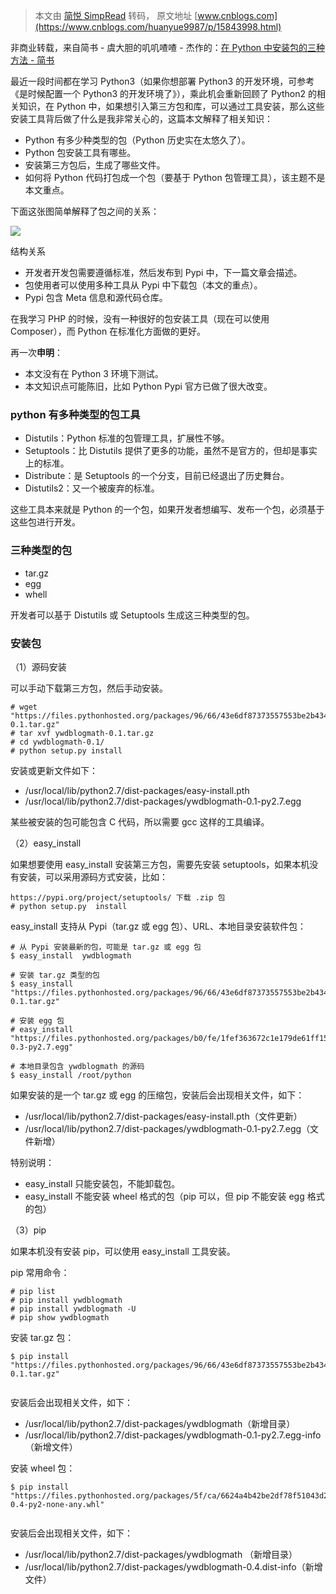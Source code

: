 > 本文由 [简悦 SimpRead](http://ksria.com/simpread/) 转码， 原文地址 [www.cnblogs.com](https://www.cnblogs.com/huanyue9987/p/15843998.html)

非商业转载，来自简书 - 虞大胆的叽叽喳喳 - 杰作的：[在 Python 中安装包的三种方法 - 简书](https://www.jianshu.com/p/c6055e8873ee "在Python中安装包的三种方法 - 简书")

最近一段时间都在学习 Python3（如果你想部署 Python3 的开发环境，可参考《是时候配置一个 Python3 的开发环境了》），乘此机会重新回顾了 Python2 的相关知识，在 Python 中，如果想引入第三方包和库，可以通过工具安装，那么这些安装工具背后做了什么是我非常关心的，这篇本文解释了相关知识：

*   Python 有多少种类型的包（Python 历史实在太悠久了）。
*   Python 包安装工具有哪些。
*   安装第三方包后，生成了哪些文件。
*   如何将 Python 代码打包成一个包（要基于 Python 包管理工具），该主题不是本文重点。

下面这张图简单解释了包之间的关系：

![](https://img-blog.csdnimg.cn/ee717034c44140889ed477bdf383a733.png?x-oss-process=image/watermark,type_d3F5LXplbmhlaQ,shadow_50,text_Q1NETiBA5qCR5LiL5rC05pyI,size_18,color_FFFFFF,t_70,g_se,x_16)

结构关系

*   开发者开发包需要遵循标准，然后发布到 Pypi 中，下一篇文章会描述。
*   包使用者可以使用多种工具从 Pypi 中下载包（本文的重点）。
*   Pypi 包含 Meta 信息和源代码仓库。

在我学习 PHP 的时候，没有一种很好的包安装工具（现在可以使用 Composer），而 Python 在标准化方面做的更好。

再一次**申明**：

*   本文没有在 Python 3 环境下测试。
*   本文知识点可能陈旧，比如 Python Pypi 官方已做了很大改变。

### python 有多种类型的包工具

*   Distutils：Python 标准的包管理工具，扩展性不够。
*   Setuptools：比 Distutils 提供了更多的功能，虽然不是官方的，但却是事实上的标准。
*   Distribute：是 Setuptools 的一个分支，目前已经退出了历史舞台。
*   Distutils2：又一个被废弃的标准。

这些工具本来就是 Python 的一个包，如果开发者想编写、发布一个包，必须基于这些包进行开发。

### 三种类型的包

*   tar.gz
*   egg
*   whell

开发者可以基于 Distutils 或 Setuptools 生成这三种类型的包。

### 安装包

（1）源码安装

可以手动下载第三方包，然后手动安装。

```
# wget "https://files.pythonhosted.org/packages/96/66/43e6df87373557553be2b4343db27d008c6dcefa110ccff38cba1459ca07/ywdblogmath-0.1.tar.gz"
# tar xvf ywdblogmath-0.1.tar.gz 
# cd ywdblogmath-0.1/ 
# python setup.py install 

```

安装或更新文件如下：

*   /usr/local/lib/python2.7/dist-packages/easy-install.pth
*   /usr/local/lib/python2.7/dist-packages/ywdblogmath-0.1-py2.7.egg

某些被安装的包可能包含 C 代码，所以需要 gcc 这样的工具编译。

（2）easy_install

如果想要使用 easy_install 安装第三方包，需要先安装 setuptools，如果本机没有安装，可以采用源码方式安装，比如：

```
https://pypi.org/project/setuptools/ 下载 .zip 包
# python setup.py  install

```

easy_install 支持从 Pypi（tar.gz 或 egg 包）、URL、本地目录安装软件包：

```
# 从 Pypi 安装最新的包，可能是 tar.gz 或 egg 包
$ easy_install  ywdblogmath 

# 安装 tar.gz 类型的包
$ easy_install "https://files.pythonhosted.org/packages/96/66/43e6df87373557553be2b4343db27d008c6dcefa110ccff38cba1459ca07/ywdblogmath-0.1.tar.gz" 

# 安装 egg 包
# easy_install "https://files.pythonhosted.org/packages/b0/fe/1fef363672c1e179de61ff1519aed6a3d68200b4cad0536b6d96b08cc5e9/ywdblogmath-0.3-py2.7.egg" 

# 本地目录包含 ywdblogmath 的源码 
$ easy_install /root/python

```

如果安装的是一个 tar.gz 或 egg 的压缩包，安装后会出现相关文件，如下：

*   /usr/local/lib/python2.7/dist-packages/easy-install.pth（文件更新）
*   /usr/local/lib/python2.7/dist-packages/ywdblogmath-0.1-py2.7.egg（文件新增）

特别说明：

*   easy_install 只能安装包，不能卸载包。
*   easy_install 不能安装 wheel 格式的包（pip 可以，但 pip 不能安装 egg 格式的包）

（3）pip

如果本机没有安装 pip，可以使用 easy_install 工具安装。

pip 常用命令：

```
# pip list 
# pip install ywdblogmath 
# pip install ywdblogmath -U 
# pip show ywdblogmath 

```

安装 tar.gz 包：

```
$ pip install "https://files.pythonhosted.org/packages/96/66/43e6df87373557553be2b4343db27d008c6dcefa110ccff38cba1459ca07/ywdblogmath-0.1.tar.gz"  


```

安装后会出现相关文件，如下：

*   /usr/local/lib/python2.7/dist-packages/ywdblogmath（新增目录）
*   /usr/local/lib/python2.7/dist-packages/ywdblogmath-0.1-py2.7.egg-info（新增文件）

安装 wheel 包：

```
$ pip install "https://files.pythonhosted.org/packages/5f/ca/6624a4b42be2df78f51043d2282944e78dc939066a3da07dfdb949cd6d3e/ywdblogmath-0.4-py2-none-any.whl"


```

安装后会出现相关文件，如下：

*   /usr/local/lib/python2.7/dist-packages/ywdblogmath （新增目录）
*   /usr/local/lib/python2.7/dist-packages/ywdblogmath-0.4.dist-info（新增文件）